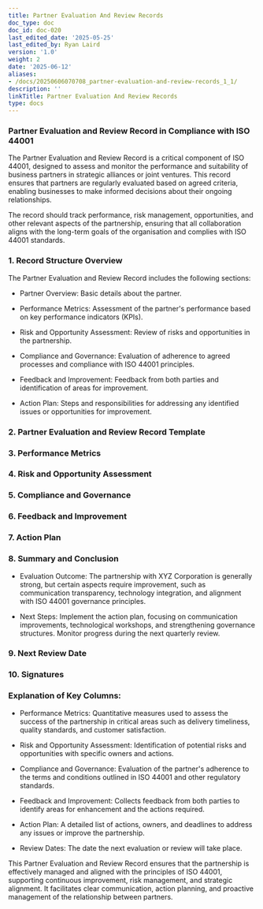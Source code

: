 ```yaml
---
title: Partner Evaluation And Review Records
doc_type: doc
doc_id: doc-020
last_edited_date: '2025-05-25'
last_edited_by: Ryan Laird
version: '1.0'
weight: 2
date: '2025-06-12'
aliases:
- /docs/20250606070708_partner-evaluation-and-review-records_1_1/
description: ''
linkTitle: Partner Evaluation And Review Records
type: docs
---
```


### Partner Evaluation and Review Record in Compliance with ISO 44001

The Partner Evaluation and Review Record is a critical component of ISO 44001, designed to assess and monitor the performance and suitability of business partners in strategic alliances or joint ventures. This record ensures that partners are regularly evaluated based on agreed criteria, enabling businesses to make informed decisions about their ongoing relationships.

The record should track performance, risk management, opportunities, and other relevant aspects of the partnership, ensuring that all collaboration aligns with the long-term goals of the organisation and complies with ISO 44001 standards.

<!-- Unsupported block type: divider -->

### 1. Record Structure Overview

The Partner Evaluation and Review Record includes the following sections:

- Partner Overview: Basic details about the partner.

- Performance Metrics: Assessment of the partner's performance based on key performance indicators (KPIs).

- Risk and Opportunity Assessment: Review of risks and opportunities in the partnership.

- Compliance and Governance: Evaluation of adherence to agreed processes and compliance with ISO 44001 principles.

- Feedback and Improvement: Feedback from both parties and identification of areas for improvement.

- Action Plan: Steps and responsibilities for addressing any identified issues or opportunities for improvement.

<!-- Unsupported block type: divider -->

### 2. Partner Evaluation and Review Record Template

<!-- Unsupported block type: divider -->

### 3. Performance Metrics

<!-- Unsupported block type: divider -->

### 4. Risk and Opportunity Assessment

<!-- Unsupported block type: divider -->

### 5. Compliance and Governance

<!-- Unsupported block type: divider -->

### 6. Feedback and Improvement

<!-- Unsupported block type: divider -->

### 7. Action Plan

<!-- Unsupported block type: divider -->

### 8. Summary and Conclusion

- Evaluation Outcome: The partnership with XYZ Corporation is generally strong, but certain aspects require improvement, such as communication transparency, technology integration, and alignment with ISO 44001 governance principles.

- Next Steps: Implement the action plan, focusing on communication improvements, technological workshops, and strengthening governance structures. Monitor progress during the next quarterly review.

<!-- Unsupported block type: divider -->

### 9. Next Review Date

<!-- Unsupported block type: divider -->

### 10. Signatures

<!-- Unsupported block type: divider -->

### Explanation of Key Columns:

- Performance Metrics: Quantitative measures used to assess the success of the partnership in critical areas such as delivery timeliness, quality standards, and customer satisfaction.

- Risk and Opportunity Assessment: Identification of potential risks and opportunities with specific owners and actions.

- Compliance and Governance: Evaluation of the partner's adherence to the terms and conditions outlined in ISO 44001 and other regulatory standards.

- Feedback and Improvement: Collects feedback from both parties to identify areas for enhancement and the actions required.

- Action Plan: A detailed list of actions, owners, and deadlines to address any issues or improve the partnership.

- Review Dates: The date the next evaluation or review will take place.

<!-- Unsupported block type: divider -->

This Partner Evaluation and Review Record ensures that the partnership is effectively managed and aligned with the principles of ISO 44001, supporting continuous improvement, risk management, and strategic alignment. It facilitates clear communication, action planning, and proactive management of the relationship between partners.
